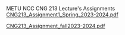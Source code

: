 METU NCC CNG 213 Lecture's Assignments 
[CNG213_Assignment1_Spring_2023-2024.pdf](https://github.com/user-attachments/files/19601587/CNG213_Assignment1_Spring_2023-2024.pdf)

[CNG213_Assignment_fall2023-2024.pdf](https://github.com/user-attachments/files/19601585/CNG213_Assignment_fall2023-2024.pdf)
